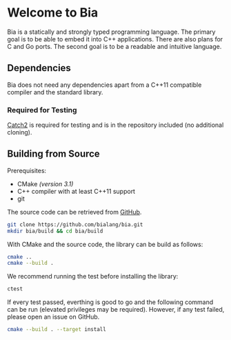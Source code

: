 # Welcome to Bia
Bia is a statically and strongly typed programming language. The primary goal is to be able to embed it into C++ applications. There are also plans for C and Go ports. The second goal is to be a readable and intuitive language.

## Dependencies
Bia does not need any dependencies apart from a C++11 compatible compiler and the standard library.

### Required for Testing

[Catch2]([#](https://github.com/catchorg/Catch2)) is required for testing and is in the repository included (no additional cloning).

## Building from Source
Prerequisites:

- CMake *(version 3.1)*
- C++ compiler with at least C++11 support
- git

The source code can be retrieved from [GitHub](https://github.com/bialang/bia).

```sh
git clone https://github.com/bialang/bia.git
mkdir bia/build && cd bia/build
```

With CMake and the source code, the library can be build as follows:

```sh
cmake ..
cmake --build .
```

We recommend running the test before installing the library:

```sh
ctest
```

If every test passed, everthing is good to go and the following command can be run (elevated privileges may be required). However, if any test failed, please open an issue on GitHub.

```sh
cmake --build . --target install
```
